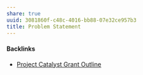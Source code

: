 ```yaml
---
share: true
uuid: 3081860f-c48c-4016-bb88-07e32ce957b3
title: Problem Statement
---
```

#### Backlinks

* [Project Catalyst Grant Outline](/6be63567-f82a-4cd3-86be-ff43bc0453ec)